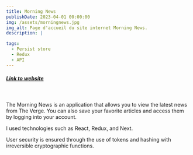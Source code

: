 ```yaml
---
title: Morning News
publishDate: 2023-04-01 00:00:00
img: /assets/morningnews.jpg
img_alt: Page d'accueil du site internet Morning News.
description: |

tags:
  - Persist store
  - Redux
  - API
---
```


##### <a href='https://morningnews-frontend-alpha.vercel.app'>Link to website</a>

<br>

The Morning News is an application that allows you to view the latest news from The Verge. You can also save your favorite articles and access them by logging into your account.

I used technologies such as React, Redux, and Next.

User security is ensured through the use of tokens and hashing with irreversible cryptographic functions.